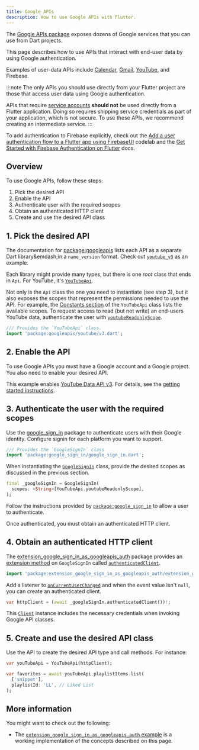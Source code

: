 ```yaml
---
title: Google APIs
description: How to use Google APIs with Flutter.
---
```


<?code-excerpt path-base="googleapis/"?>

The [Google APIs package][] exposes dozens of Google
services that you can use from Dart projects.

This page describes how to use APIs that interact with
end-user data by using Google authentication.

Examples of user-data APIs include
[Calendar][], [Gmail][], [YouTube][], and Firebase.

:::note
  The only APIs you should use directly from your Flutter
  project are those that access user data using Google authentication.

  APIs that require [service accounts][] **should not**
  be used directly from a Flutter application.
  Doing so requires shipping service credentials as part
  of your application, which is not secure.
  To use these APIs,
  we recommend creating an intermediate service.
:::

To add authentication to Firebase explicitly, check out the
[Add a user authentication flow to a Flutter app using FirebaseUI][fb-lab]
codelab and the
[Get Started with Firebase Authentication on Flutter][fb-auth] docs.
 
[fb-lab]: {{site.firebase}}/codelabs/firebase-auth-in-flutter-apps
[Calendar]: {{site.pub-api}}/googleapis/latest/calendar_v3/calendar_v3-library.html
[fb-auth]: {{site.firebase}}/docs/auth/flutter/start
[Gmail]: {{site.pub-api}}/googleapis/latest/gmail_v1/gmail_v1-library.html
[Google APIs package]: {{site.pub-pkg}}/googleapis
[service accounts]: https://cloud.google.com/iam/docs/service-account-overview
[YouTube]: {{site.pub-api}}/googleapis/latest/youtube_v3/youtube_v3-library.html

## Overview

To use Google APIs, follow these steps:

1. Pick the desired API
1. Enable the API
1. Authenticate user with the required scopes
1. Obtain an authenticated HTTP client
1. Create and use the desired API class

## 1. Pick the desired API

The documentation for [package:googleapis][] lists
each API as a separate Dart library&emdash;in a
`name_version` format.
Check out [`youtube_v3`][] as an example.

Each library might provide many types,
but there is one _root_ class that ends in `Api`.
For YouTube, it's [`YouTubeApi`][].

Not only is the `Api` class the one you need to
instantiate (see step 3), but it also
exposes the scopes that represent the permissions
needed to use the API. For example,
the [Constants section][] of the
`YouTubeApi` class lists the available scopes.
To request access to read (but not write) an end-users
YouTube data, authenticate the user with
[`youtubeReadonlyScope`][].

<?code-excerpt "lib/main.dart (youtubeImport)"?>
```dart
/// Provides the `YouTubeApi` class.
import 'package:googleapis/youtube/v3.dart';
```

[Constants section]: {{site.pub-api}}/googleapis/latest/youtube_v3/YouTubeApi-class.html#constants
[package:googleapis]: {{site.pub-api}}/googleapis
[`youtube_v3`]: {{site.pub-api}}/googleapis/latest/youtube_v3/youtube_v3-library.html
[`YouTubeApi`]: {{site.pub-api}}/googleapis/latest/youtube_v3/YouTubeApi-class.html
[`youtubeReadonlyScope`]: {{site.pub-api}}/googleapis/latest/youtube_v3/YouTubeApi/youtubeReadonlyScope-constant.html

## 2. Enable the API

To use Google APIs you must have a Google account
and a Google project. You also
need to enable your desired API.

This example enables [YouTube Data API v3][].
For details, see the [getting started instructions][].

[getting started instructions]: https://cloud.google.com/apis/docs/getting-started
[YouTube Data API v3]: https://console.cloud.google.com/apis/library/youtube.googleapis.com

## 3. Authenticate the user with the required scopes

Use the [google_sign_in][gsi-pkg] package to
authenticate users with their Google identity.
Configure signin for each platform you want to support.

<?code-excerpt "lib/main.dart (googleImport)"?>
```dart
/// Provides the `GoogleSignIn` class
import 'package:google_sign_in/google_sign_in.dart';
```

When instantiating the [`GoogleSignIn`][] class,
provide the desired scopes as discussed
in the previous section.

<?code-excerpt "lib/main.dart (init)"?>
```dart
final _googleSignIn = GoogleSignIn(
  scopes: <String>[YouTubeApi.youtubeReadonlyScope],
);
```

Follow the instructions provided by
[`package:google_sign_in`][gsi-pkg]
to allow a user to authenticate.

Once authenticated,
you must obtain an authenticated HTTP client.

[gsi-pkg]: {{site.pub-pkg}}/google_sign_in
[`GoogleSignIn`]: {{site.pub-api}}/google_sign_in/latest/google_sign_in/GoogleSignIn-class.html

## 4. Obtain an authenticated HTTP client

The [extension_google_sign_in_as_googleapis_auth][]
package provides an [extension method][] on `GoogleSignIn`
called [`authenticatedClient`][].

<?code-excerpt "lib/main.dart (authImport)"?>
```dart
import 'package:extension_google_sign_in_as_googleapis_auth/extension_google_sign_in_as_googleapis_auth.dart';
```

Add a listener to [`onCurrentUserChanged`][]
and when the event value isn't `null`,
you can create an authenticated client.

<?code-excerpt "lib/main.dart (signinCall)"?>
```dart
var httpClient = (await _googleSignIn.authenticatedClient())!;
```

This [`Client`][] instance includes the necessary
credentials when invoking Google API classes.

[`authenticatedClient`]: {{site.pub-api}}/extension_google_sign_in_as_googleapis_auth/latest/extension_google_sign_in_as_googleapis_auth/GoogleApisGoogleSignInAuth/authenticatedClient.html
[`Client`]: {{site.pub-api}}/http/latest/http/Client-class.html
[extension_google_sign_in_as_googleapis_auth]: {{site.pub-pkg}}/extension_google_sign_in_as_googleapis_auth
[extension method]: {{site.dart-site}}/guides/language/extension-methods
[`onCurrentUserChanged`]: {{site.pub-api}}/google_sign_in/latest/google_sign_in/GoogleSignIn/onCurrentUserChanged.html

## 5. Create and use the desired API class

Use the API to create the desired API type and call methods.
For instance:

<?code-excerpt "lib/main.dart (playlist)"?>
```dart
var youTubeApi = YouTubeApi(httpClient);

var favorites = await youTubeApi.playlistItems.list(
  ['snippet'],
  playlistId: 'LL', // Liked List
);
```

## More information

You might want to check out the following:

* The [`extension_google_sign_in_as_googleapis_auth` example][auth-ex]
  is a working implementation of the concepts described on this page.

[auth-ex]: {{site.pub-pkg}}/extension_google_sign_in_as_googleapis_auth/example
